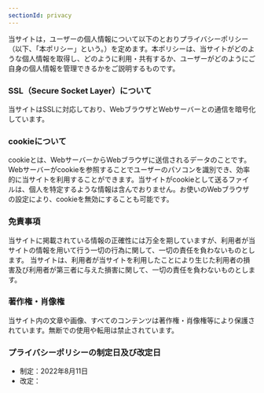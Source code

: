 ```yaml
---
sectionId: privacy
---
```


当サイトは，ユーザーの個人情報について以下のとおりプライバシーポリシー（以下、「本ポリシー」という。）を定めます。本ポリシーは、当サイトがどのような個人情報を取得し、どのように利用・共有するか、ユーザーがどのようにご自身の個人情報を管理できるかをご説明するものです。

### SSL（Secure Socket Layer）について
当サイトはSSLに対応しており、WebブラウザとWebサーバーとの通信を暗号化しています。

### cookieについて
cookieとは、WebサーバーからWebブラウザに送信されるデータのことです。Webサーバーがcookieを参照することでユーザーのパソコンを識別でき、効率的に当サイトを利用することができます。当サイトがcookieとして送るファイルは、個人を特定するような情報は含んでおりません。お使いのWebブラウザの設定により、cookieを無効にすることも可能です。

### 免責事項
当サイトに掲載されている情報の正確性には万全を期していますが、利用者が当サイトの情報を用いて行う一切の行為に関して、一切の責任を負わないものとします。 当サイトは、利用者が当サイトを利用したことにより生じた利用者の損害及び利用者が第三者に与えた損害に関して、一切の責任を負わないものとします。

### 著作権・肖像権
当サイト内の文章や画像、すべてのコンテンツは著作権・肖像権等により保護されています。無断での使用や転用は禁止されています。

### プライバシーポリシーの制定日及び改定日
- 制定：2022年8月11日
- 改定：